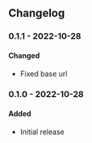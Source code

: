 ## Changelog

### 0.1.1 - 2022-10-28

#### Changed

- Fixed base url

### 0.1.0 - 2022-10-28

#### Added

- Initial release